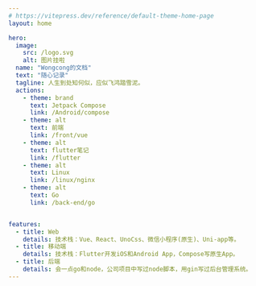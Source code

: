 ```yaml
---
# https://vitepress.dev/reference/default-theme-home-page
layout: home

hero:
  image:
    src: /logo.svg
    alt: 图片挂啦
  name: "Wongcong的文档"
  text: "随心记录"
  tagline: 人生到处知何似，应似飞鸿踏雪泥。
  actions:
    - theme: brand
      text: Jetpack Compose
      link: /Android/compose
    - theme: alt
      text: 前端
      link: /front/vue
    - theme: alt
      text: flutter笔记
      link: /flutter
    - theme: alt
      text: Linux
      link: /linux/nginx
    - theme: alt
      text: Go
      link: /back-end/go


features:
  - title: Web
    details: 技术栈：Vue、React、UnoCss、微信小程序(原生)、Uni-app等。
  - title: 移动端
    details: 技术栈：Flutter开发iOS和Android App，Compose写原生App。
  - title: 后端
    details: 会一点go和node，公司项目中写过node脚本，用gin写过后台管理系统。
---
```


